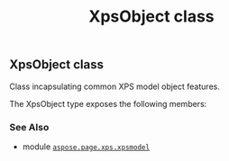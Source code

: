 ﻿---
title: XpsObject class
second_title: Aspose.Page for Python via .NET API References
description: 
type: docs
weight: 220
url: /python-net/aspose.page.xps.xpsmodel/xpsobject/
is_root: false
---

## XpsObject class

Class incapsulating common XPS model object features.



The XpsObject type exposes the following members:


### See Also
* module [`aspose.page.xps.xpsmodel`](..)
